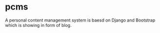 pcms
====

A personal content management system is baesd on Django and Bootstrap which is showing in form of blog.
